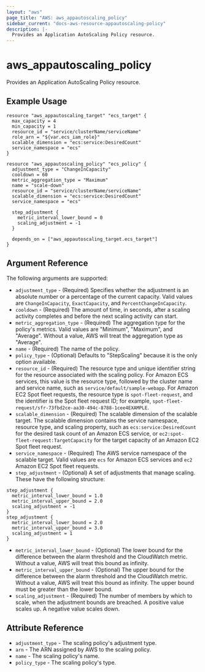 ```yaml
---
layout: "aws"
page_title: "AWS: aws_appautoscaling_policy"
sidebar_current: "docs-aws-resource-appautoscaling-policy"
description: |-
  Provides an Application AutoScaling Policy resource.
---
```


# aws\_appautoscaling\_policy

Provides an Application AutoScaling Policy resource.

## Example Usage
```
resource "aws_appautoscaling_target" "ecs_target" {
  max_capacity = 4
  min_capacity = 1
  resource_id = "service/clusterName/serviceName"
  role_arn = "${var.ecs_iam_role}"
  scalable_dimension = "ecs:service:DesiredCount"
  service_namespace = "ecs"
}

resource "aws_appautoscaling_policy" "ecs_policy" {
  adjustment_type = "ChangeInCapacity"
  cooldown = 60
  metric_aggregation_type = "Maximum"
  name = "scale-down"
  resource_id = "service/clusterName/serviceName"
  scalable_dimension = "ecs:service:DesiredCount"
  service_namespace = "ecs"

  step_adjustment {
    metric_interval_lower_bound = 0
    scaling_adjustment = -1
  }

  depends_on = ["aws_appautoscaling_target.ecs_target"]
}
```

## Argument Reference

The following arguments are supported:

* `adjustment_type` - (Required) Specifies whether the adjustment is an absolute number or a percentage of the current capacity. Valid values are `ChangeInCapacity`, `ExactCapacity`, and `PercentChangeInCapacity`.
* `cooldown` - (Required) The amount of time, in seconds, after a scaling activity completes and before the next scaling activity can start.
* `metric_aggregation_type` - (Required) The aggregation type for the policy's metrics. Valid values are "Minimum", "Maximum", and "Average". Without a value, AWS will treat the aggregation type as "Average".
* `name` - (Required) The name of the policy.
* `policy_type` - (Optional) Defaults to "StepScaling" because it is the only option available.
* `resource_id` - (Required) The resource type and unique identifier string for the resource associated with the scaling policy. For Amazon ECS services, this value is the resource type, followed by the cluster name and service name, such as `service/default/sample-webapp`. For Amazon EC2 Spot fleet requests, the resource type is `spot-fleet-request`, and the identifier is the Spot fleet request ID; for example, `spot-fleet-request/sfr-73fbd2ce-aa30-494c-8788-1cee4EXAMPLE`.
* `scalable_dimension` - (Required) The scalable dimension of the scalable target. The scalable dimension contains the service namespace,   resource  type, and scaling property, such as `ecs:service:DesiredCount` for the desired task count of an Amazon ECS service, or `ec2:spot-fleet-request:TargetCapacity` for the target capacity of an Amazon EC2 Spot fleet request.
* `service_namespace` - (Required) The AWS service namespace of the scalable target. Valid values are `ecs` for Amazon ECS services and `ec2` Amazon EC2 Spot fleet requests.
* `step_adjustment` - (Optional) A set of adjustments that manage scaling. These have the following structure:

```
step_adjustment {
  metric_interval_lower_bound = 1.0
  metric_interval_upper_bound = 2.0
  scaling_adjustment = -1
}
step_adjustment {
  metric_interval_lower_bound = 2.0
  metric_interval_upper_bound = 3.0
  scaling_adjustment = 1
}
```

* `metric_interval_lower_bound` - (Optional) The lower bound for the difference between the alarm threshold and the CloudWatch metric. Without a value, AWS will treat this bound as infinity.
* `metric_interval_upper_bound` - (Optional) The upper bound for the difference between the alarm threshold and the CloudWatch metric. Without a value, AWS will treat this bound as infinity. The upper bound must be greater than the lower bound.
* `scaling_adjustment` - (Required) The number of members by which to scale, when the adjustment bounds are breached. A positive value scales up. A negative value scales down.

## Attribute Reference
* `adjustment_type` - The scaling policy's adjustment type.
* `arn` - The ARN assigned by AWS to the scaling policy.
* `name` - The scaling policy's name.
* `policy_type` - The scaling policy's type.
